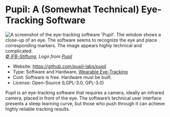 # Pupil: A (Somewhat Technical) Eye-Tracking Software

![](/pupil.jpg "A screenshot of the eye-tracking software 'Pupil'. The window shows a close-up of an eye. The software seems to recognize the eye and place corresponding markers. The image appears highly technical and complicated.")
_[© IFB-Stiftung](https://ifb-stiftung.de/), Logo from [Pupil](https://pupil-labs.com)_

- Website: https://github.com/pupil-labs/pupil
- Type: Software and Hardware, [Wearable Eye-Tracking](/02-basic-knowledge/02-eye-tracking-what-is-this#wearable-based-eye-tracking)
- Cost: Software is free. Hardware must be built.
- License: Open-Source (LGPL-3.0, GPL-3.0)

Pupil is an eye-tracking software that requires a camera, ideally an infrared camera, placed in front of the eye.
The software’s technical user interface presents a steep learning curve, but those who push through it can achieve highly reliable tracking results.
